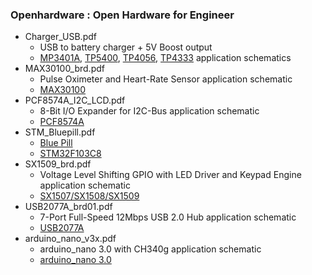 ### Openhardware : Open Hardware for Engineer 

* Charger_USB.pdf
  - USB to battery charger + 5V Boost output
  - [MP3401A](https://blog.lvu.kr/wp-content/uploads/2017/12/1494587527.pdf), [TP5400](http://www.tpwic.com/uploadfile/2013/1205/20131205120457334.pdf), [TP4056](https://dlnmh9ip6v2uc.cloudfront.net/datasheets/Prototyping/TP4056.pdf), [TP4333](http://iosandr.com/upLoad/source/ETP4333.pdf) application schematics  
* MAX30100_brd.pdf	
  - Pulse Oximeter and Heart-Rate Sensor application schematic
  - [MAX30100](https://datasheets.maximintegrated.com/en/ds/MAX30100.pdf)
* PCF8574A_I2C_LCD.pdf	
  - 8-Bit I/O Expander for I2C-Bus application schematic
  - [PCF8574A](http://www.ti.com/lit/ds/symlink/pcf8574a.pdf)  
* STM_Bluepill.pdf	
  - [Blue Pill](https://wiki.stm32duino.com/index.php?title=Blue_Pill)
  - [STM32F103C8](https://www.st.com/resource/en/datasheet/cd00161566.pdf)    
* SX1509_brd.pdf	
  - Voltage Level Shifting GPIO with LED Driver and Keypad Engine application schematic
  - [SX1507/SX1508/SX1509](https://cdn.sparkfun.com/assets/learn_tutorials/4/3/4/sx150x_789.pdf)
* USB2077A_brd01.pdf
  - 7-Port Full-Speed 12Mbps USB 2.0 Hub application schematic 
  - [USB2077A](http://www.ti.com/lit/ds/symlink/tusb2077a.pdf)
* arduino_nano_v3x.pdf
  - arduino_nano 3.0 with CH340g application schematic 
  - [arduino_nano 3.0](https://www.es.co.th/Schemetic/PDF/ARMB-0022.PDF)
